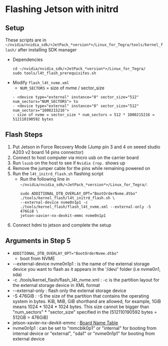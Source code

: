 # Flashing Jetson with initrd

## Setup
These scripts are in  `~/nvidia/nvidia_sdk/<JetPack_*version*>/Linux_for_Tegra/tools/kernel_flash/` after installing SDK manager
- Dependencies
  ```
  cd ~/nvidia/nvidia_sdk/<JetPack_*version*>/Linux_for_Tegra/
  sudo tools/l4t_flash_prerequisites.sh
  ```
- Modify `flash_l4t_nvme.xml` 
  - `NUM_SECTORS` = size of nvme / sector_size
  ```
  - <device type="external" instance="0" sector_size="512" num_sectors="NUM_SECTORS"> to
  - <device type="external" instance="0" sector_size="512" num_sectors="1000215216"> 
  - size of nvme = sector_size * num_sectors = 512 * 1000215216 = 512110190592 bytes
  ```
## Flash Steps 
1. Put Jetson in Force Recovery Mode (Jump pin 3 and 4 on seeed studio A203 v2 board 14 pins connector)
2. Connect to host computer via micro usb on the carrier board
3. Run `lsusb` on the host to see if `Nvidia Crop.` shows up
4. Remove the jumper cable for the pins while remaining powered on
5. Run the `l4t_initrd_flash.sh` flashing script
    - Run the following line in `~/nvidia/nvidia_sdk/<JetPack_*version*>/Linux_for_Tegra/`:
      ```
      sudo ADDITIONAL_DTB_OVERLAY_OPT="BootOrderNvme.dtbo" ./tools/kernel_flash/l4t_initrd_flash.sh \
      --external-device nvme0n1p1 -c ./tools/kernel_flash/flash_l4t_nvme.xml --external-only -S 476GiB \
      jetson-xavier-nx-devkit-emmc nvme0n1p1
      ```
7. Connect hdmi to jetson and complete the setup

## Arguments in Step 5
- `ADDITIONAL_DTB_OVERLAY_OPT="BootOrderNvme.dtbo"`
	- boot from NVME
- --external-device nvme0n1p1
	: is the name of the external storage device you want to flash as it appears in the '/dev/' folder
	  (i.e nvme0n1, sda)
- -c ./tools/kernel_flash/flash_l4t_nvme.xml 
	: -c <external-partition-layout> is the partition layout for the external storage device in XML format
- --external-only 
	: flash only the external storage device
- -S 476GiB 
	: -S <APP-size> the size of the partition that contains the operating system in bytes. 
	  KiB, MiB, GiB shorthand are allowed, for example, 1GiB means 1024 * 1024 * 1024 bytes. 
	  This size cannot be bigger than "num_sectors" * "sector_size" specified in the <external-partition-layout>
	  (512110190592 bytes = 512GB = 476GiB)
- jetson-xavier-nx-devkit-emmc
	: <board-name> [Board Name Table](https://files.seeedstudio.com/wiki/A20X/6.png)
- nvme0n1p1
	: <rootdev> can be set to "mmcblk0p1" or "internal" for booting from internal
	  device or "external", "sda1" or "nvme0n1p1" for booting from external device

